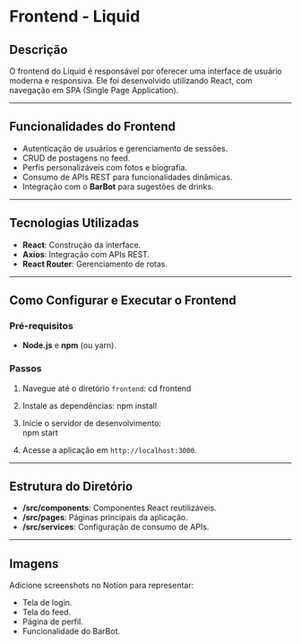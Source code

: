 # **Frontend - Liquid**

## **Descrição**

O frontend do Liquid é responsável por oferecer uma interface de usuário moderna e responsiva. Ele foi desenvolvido utilizando React, com navegação em SPA (Single Page Application).

---

## **Funcionalidades do Frontend**

- Autenticação de usuários e gerenciamento de sessões.
- CRUD de postagens no feed.
- Perfis personalizáveis com fotos e biografia.
- Consumo de APIs REST para funcionalidades dinâmicas.
- Integração com o **BarBot** para sugestões de drinks.

---

## **Tecnologias Utilizadas**

- **React**: Construção da interface.
- **Axios**: Integração com APIs REST.
- **React Router**: Gerenciamento de rotas.

---

## **Como Configurar e Executar o Frontend**

### **Pré-requisitos**

- **Node.js** e **npm** (ou yarn).

### **Passos**

1. Navegue até o diretório `frontend`:
     cd frontend
    
2. Instale as dependências:
    npm install
    
4. Inicie o servidor de desenvolvimento:     
    npm start
    
5. Acesse a aplicação em `http://localhost:3000`.

---

## **Estrutura do Diretório**

- **/src/components**: Componentes React reutilizáveis.
- **/src/pages**: Páginas principais da aplicação.
- **/src/services**: Configuração de consumo de APIs.

---

## **Imagens**

Adicione screenshots no Notion para representar:

- Tela de login.
- Tela do feed.
- Página de perfil.
- Funcionalidade do BarBot.
